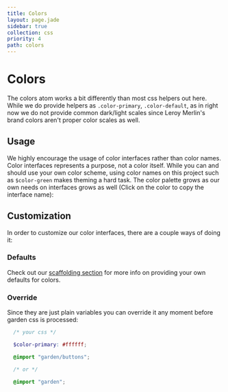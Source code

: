 ```yaml
---
title: Colors
layout: page.jade
sidebar: true
collection: css
priority: 4
path: colors
---
```


# Colors
The colors atom works a bit differently than most css helpers out here. While we do provide helpers as `.color-primary`, `.color-default`, as in right now we do not provide common dark/light scales since Leroy Merlin's brand colors aren't proper color scales as well.

## Usage
We highly encourage the usage of color interfaces rather than color names. Color interfaces represents a purpose, not a color itself. While you can and should use your own color scheme, using color names on this project such as `$color-green` makes theming a hard task. The color palette grows as our own needs on interfaces grows as well (Click on the color to copy the interface name):


<div class="row palette">
  <div class="col-xs-12 col-sm-6 col-md-4">
    <div class="color color-primary-dark" data-clipboard-text="$color-primary-dark"></div>
  </div>
  <div class="col-xs-12 col-sm-6 col-md-4">
    <div class="color color-primary" data-clipboard-text="$color-primary"></div>
  </div>
  <div class="col-xs-12 col-sm-6 col-md-4">
    <div class="color color-primary-light" data-clipboard-text="$color-primary-light"></div>
  </div>
  <div class="col-xs-12 col-sm-6 col-md-4">
    <div class="color color-primary-lighter" data-clipboard-text="$color-primary-lighter"></div>
  </div>

  <div class="col-xs-12 col-sm-6 col-md-4">
    <div class="color color-secondary" data-clipboard-text="$color-secondary"></div>
  </div>

  <div class="col-xs-12 col-sm-6 col-md-4">
    <div class="color color-default-darker" data-clipboard-text="$color-default-darker"></div>
  </div>
  <div class="col-xs-12 col-sm-6 col-md-4">
    <div class="color color-default-dark" data-clipboard-text="$color-default-dark"></div>
  </div>
  <div class="col-xs-12 col-sm-6 col-md-4">
    <div class="color color-default" data-clipboard-text="$color-default"></div>
  </div>
  <div class="col-xs-12 col-sm-6 col-md-4">
    <div class="color color-default-light" data-clipboard-text="$color-default-light"></div>
  </div>
  <div class="col-xs-12 col-sm-6 col-md-4">
    <div class="color color-default-lighter" data-clipboard-text="$color-default-lighter"></div>
  </div>

  <div class="col-xs-12 col-sm-6 col-md-4">
    <div class="color color-neutral" data-clipboard-text="$color-neutral"></div>
  </div>
  <div class="col-xs-12 col-sm-6 col-md-4">
    <div class="color color-text" data-clipboard-text="$color-text"></div>
  </div>
  <div class="col-xs-12 col-sm-6 col-md-4">
    <div class="color color-warning" data-clipboard-text="$color-warning"></div>
  </div>
  <div class="col-xs-12 col-sm-6 col-md-4">
    <div class="color color-warning-light" data-clipboard-text="$color-warning-light"></div>
  </div>
  <div class="col-xs-12 col-sm-6 col-md-4">
    <div class="color color-danger" data-clipboard-text="$color-danger"></div>
  </div>
  <div class="col-xs-12 col-sm-6 col-md-4">
    <div class="color color-success" data-clipboard-text="$color-success"></div>
  </div>
</div>

## Customization
In order to customize our color interfaces, there are a couple ways of doing it:

### Defaults
Check out our [scaffolding section](scaffolding.md) for more info on providing your own defaults for colors.

### Override
Since they are just plain variables you can override it any moment before garden css is processed:

```scss
  /* your css */

  $color-primary: #ffffff;

  @import "garden/buttons";

  /* or */

  @import "garden";
```
